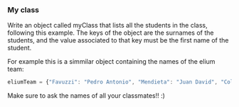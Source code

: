 ### My class

Write an object called myClass that lists all the students in the class, following this example. The keys of the object are the surnames of the students, and the value associated to that key must be the first name of the student.

For example this is a simmilar object containing the names of the elium team:

```jsx
eliumTeam = {"Favuzzi": "Pedro Antonio", "Mendieta": "Juan David", "Cole": "Evan", "Bedoya": "Alejandro"}

```

Make sure to ask the names of all your classmates!! :)